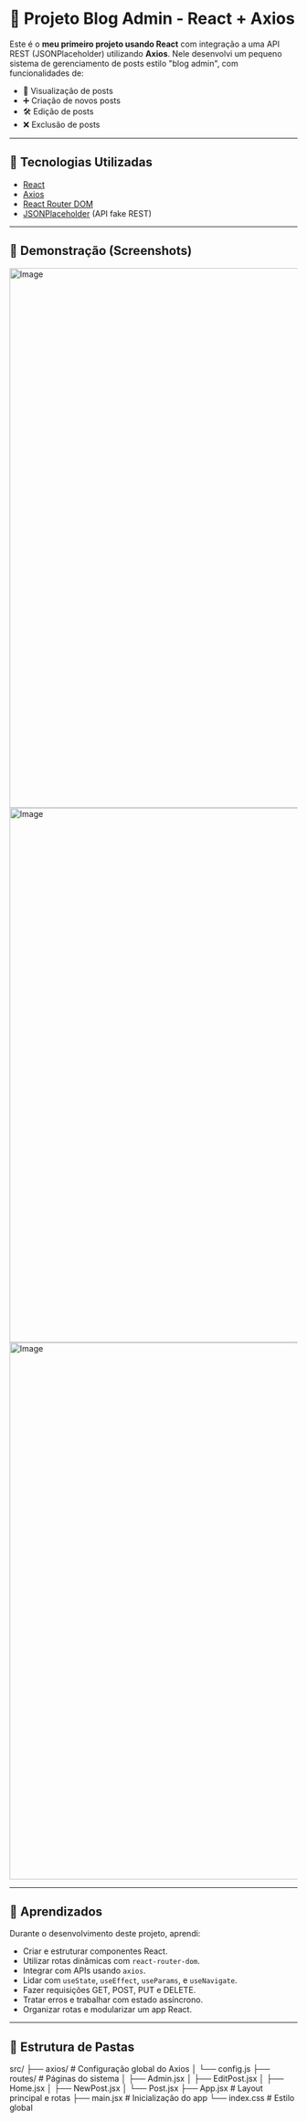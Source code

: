 
# 📝 Projeto Blog Admin - React + Axios

Este é o **meu primeiro projeto usando React** com integração a uma API REST (JSONPlaceholder) utilizando **Axios**. Nele desenvolvi um pequeno sistema de gerenciamento de posts estilo "blog admin", com funcionalidades de:

- 📄 Visualização de posts
- ➕ Criação de novos posts
- 🛠️ Edição de posts
- ❌ Exclusão de posts

---

## 🚀 Tecnologias Utilizadas

- [React](https://reactjs.org/)
- [Axios](https://axios-http.com/)
- [React Router DOM](https://reactrouter.com/)
- [JSONPlaceholder](https://jsonplaceholder.typicode.com/) (API fake REST)

---

## 📸 Demonstração (Screenshots)

<img width="1906" height="945" alt="Image" src="https://github.com/user-attachments/assets/e57b1c7e-8967-411e-87b9-89617d47d818" />
<img width="1917" height="936" alt="Image" src="https://github.com/user-attachments/assets/6d68b296-f8df-4235-a102-0bceab151c96" />
<img width="1915" height="940" alt="Image" src="https://github.com/user-attachments/assets/89ed1d76-9250-418e-be59-bc469949758c" />

---

## 🧠 Aprendizados

Durante o desenvolvimento deste projeto, aprendi:

- Criar e estruturar componentes React.
- Utilizar rotas dinâmicas com `react-router-dom`.
- Integrar com APIs usando `axios`.
- Lidar com `useState`, `useEffect`, `useParams`, e `useNavigate`.
- Fazer requisições GET, POST, PUT e DELETE.
- Tratar erros e trabalhar com estado assíncrono.
- Organizar rotas e modularizar um app React.

---

## 📂 Estrutura de Pastas

src/
├── axios/               # Configuração global do Axios
│   └── config.js
├── routes/              # Páginas do sistema
│   ├── Admin.jsx
│   ├── EditPost.jsx
│   ├── Home.jsx
│   ├── NewPost.jsx
│   └── Post.jsx
├── App.jsx              # Layout principal e rotas
├── main.jsx             # Inicialização do app
└── index.css            # Estilo global
